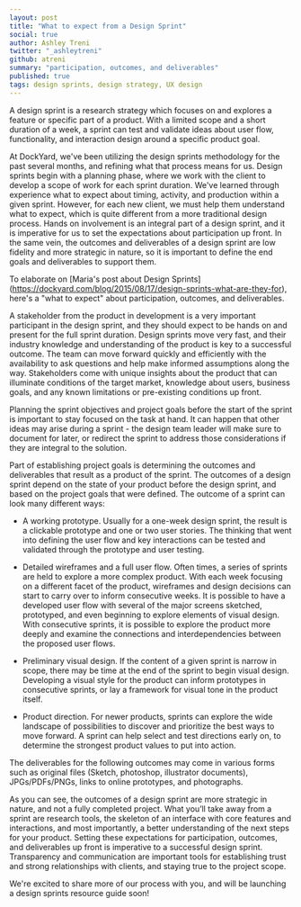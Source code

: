 ```yaml
---
layout: post
title: "What to expect from a Design Sprint"
social: true
author: Ashley Treni
twitter: "_ashleytreni"
github: atreni
summary: "participation, outcomes, and deliverables"
published: true
tags: design sprints, design strategy, UX design
---
```


A design sprint is a research strategy which focuses on and explores a feature or specific part of a product. With a limited scope and a short duration of a week, a sprint can test and validate ideas about user flow, functionality, and interaction design around a specific product goal. 

At DockYard, we've been utilizing the design sprints methodology for the past several months, and refining what that process means for us. Design sprints begin with a planning phase, where we work with the client to develop a scope of work for each sprint duration. We've learned through experience what to expect about timing, activity, and production within a given sprint. However, for each new client, we must help them understand what to expect, which is quite different from a more traditional design process. Hands on involvement is an integral part of a design sprint, and it is imperative for us to set the expectations about participation up front. In the same vein, the outcomes and deliverables of a design sprint are low fidelity and more strategic in nature, so it is important to define the end goals and deliverables to support them. 

To elaborate on [Maria's post about Design Sprints] (https://dockyard.com/blog/2015/08/17/design-sprints-what-are-they-for), here's a "what to expect" about participation, outcomes, and deliverables.


A stakeholder from the product in development is a very important participant in the design sprint, and they should expect to be hands on and present for the full sprint duration. Design sprints move very fast, and their industry knowledge and understanding of the product is key to a successful outcome. The team can move forward quickly and efficiently with the availability to ask questions and help make informed assumptions along the way. Stakeholders come with unique insights about the product that can illuminate conditions of the target market, knowledge about users, business goals, and any known limitations or pre-existing conditions up front.

Planning the sprint objectives and project goals before the start of the sprint is important to stay focused on the task at hand. It can happen that other ideas may arise during a sprint - the design team leader will make sure to document for later, or redirect the sprint to address those considerations if they are integral to the solution.

Part of establishing project goals is determining the outcomes and deliverables that result as a product of the sprint. The outcomes of a design sprint depend on the state of your product before the design sprint, and based on the project goals that were defined. The outcome of a sprint can look many different ways:

 * A working prototype. Usually for a one-week design sprint, the result is a clickable prototype and one or two user stories. The thinking that went into defining the user flow and key interactions can be tested and validated through the prototype and user testing.

 * Detailed wireframes and a full user flow. Often times, a series of sprints are held to explore a more complex product. With each week focusing on a different facet of the product, wireframes and design decisions can start to carry over to inform consecutive weeks. It is possible to have a developed user flow with several of the major screens sketched, prototyped, and even beginning to explore elements of visual design. With consecutive sprints, it is possible to explore the product more deeply and examine the connections and interdependencies between the proposed user flows.

 * Preliminary visual design. If the content of a given sprint is narrow in scope, there may be time at the end of the sprint to begin visual design. Developing a visual style for the product can inform prototypes in consecutive sprints, or lay a framework for visual tone in the product itself.

 * Product direction. For newer products, sprints can explore the wide landscape of possibilities to discover and prioritize the best ways to move forward. A sprint can help select and test directions early on, to determine the strongest product values to put into action.

The deliverables for the following outcomes may come in various forms such as original files (Sketch, photoshop, illustrator documents), JPGs/PDFs/PNGs, links to online prototypes, and photographs.


As you can see, the outcomes of a design sprint are more strategic in nature, and not a fully completed project. What you’ll take away from a sprint are research tools, the skeleton of an interface with core features and interactions, and most importantly, a better understanding of the next steps for your product. Setting these expectations for participation, outcomes, and deliverables up front is imperative to a successful design sprint. Transparency and communication are important tools for establishing trust and strong relationships with clients, and staying true to the project scope.

We're excited to share more of our process with you, and will be launching a design sprints resource guide soon!
